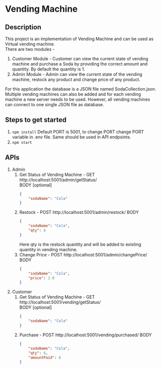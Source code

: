 # Vending Machine

## Description
This project is an implementation of Vending Machine and can be used as Virtual vending machine.<br />
There are two modules -
1. Customer Module - Customer can view the current state of vending machine and purchase a Soda by providing the correct amount and quantity. By default the quantity is 1.
2. Admin Module - Admin can view the current state of the vending machine, restock any product and change price of any product.


For this application the database is a JSON file named SodaCollection.json.<br />
Multiple vending machines can also be added and for each vending machine a new server needs to be used. However, all vending machines can connect to one single JSON file as database.

## Steps to get started
1. ```npm install``` Default PORT is 5001, to change PORT change PORT variable in .env file. Same should be used in API endpoints.
2. ```npm start```

## APIs
1. Admin
    1. Get Status of Vending Machine - GET http://localhost:5001/admin/getStatus/<br />
        BODY [optional]
        ```json
        {
            "sodaName": "Cola"
        }
        ```
    2. Restock - POST http://localhost:5001/admin/restock/
        BODY
        ```json
        {
            "sodaName": "Cola",
            "qty": 6
        }
        ```
        Here qty is the restock quantity and will be added to existing quantity in vending machine.
    3. Change Price - POST http://localhost:5001/admin/changePrice/
        BODY
        ```json
        {
            "sodaName": "Cola",
            "price": 2.0
        }
        ```
2. Customer
    1. Get Status of Vending Machine - GET http://localhost:5001/vending/getStatus/<br />
        BODY [optional]
        ```json
        {
            "sodaName": "Cola"
        }
        ```
    2. Purchase - POST http://localhost:5001/vending/purchased/
        BODY
        ```json
        {
            "sodaName": "Cola",
            "qty": 6,
            "amountPaid": 6
        }
        ```